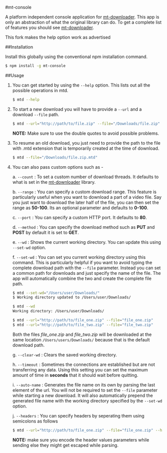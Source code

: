 #mt-console

A platform independent console application for [mt-downloader](https://github.com/tusharmath/Multi-threaded-downloader). This app is only an abstraction of what the original library can do. To get a complete list of features you should see [mt-downloader](https://github.com/tusharmath/Multi-threaded-downloader).

This fork makes the help option work as advertised

##Installation

Install this globally using the conventional npm installation command.

```bash
$ npm install -g mt-console
```

##Usage

1. You can get started by using the ```--help``` option. This lists out all the possible operations in mtd.

    ```bash
    $ mtd --help
    ```

2. To start a new download you will have to provide a ```--url``` and a download ```--file``` path.

    ```bash
    $ mtd --url="http://path/to/file.zip" --file="/Downloads/file.zip"
    ```

    **NOTE:** Make sure to use the double quotes to avoid possible problems.

3. To resume an old download, you just need to provide the path to the file with .mtd extension that is temporarily created at the time of download.

    ```bash
    $ mtd --file="/Downloads/file.zip.mtd"
    ```

4. You can also pass custom options such as -

    a. ```--count``` : To set a custom number of download threads. It defaults to what is set in the [mt-downloader](https://github.com/tusharmath/Multi-threaded-downloader) library.

    b. ```--range``` : You can specify a custom download range. This feature is particularly useful when you want to download a part of a video file. Say you just want to download the later half of the file, you can then set the range as **50-100**. Its an optional parameter and defaults to **0-100**.

    c. ```--port``` : You can specify a custom HTTP port. It defaults to **80**.

    d. ```--method``` : You can specify the download method such as **PUT** and **POST** by default it is set to **GET**.

    e. ```--wd``` : Shows the current working directory. You can update this using ```--set-wd``` option.

    f. ```--set-wd``` : You can set you current working directory using this command. This is particularly helpful if you want to avoid typing the complete download path with the ```--file``` parameter. Instead you can set a common path for downloads and just specify the name of the file. The app will automatically combine the two and create the complete file path.

    ```bash
    $ mtd --set-wd="/Users/user/Downloads/"
    $ Working directory updated to /Users/user/Downloads/

    $ mtd --wd
    Working directory: /Users/user/Downloads/

    $ mtd --url="http://path/to/file_one.zip" --file="file_one.zip"
    $ mtd --url="http://path/to/file_two.zip" --file="file_two.zip"

    ```

    Both the files *file_one.zip* and *file_two.zip* will be downloaded at the same location ```/Users/users/Downloads/``` because that is the default download path.

    g. ```--clear-wd``` : Clears the saved working directory.

    h. ```--timeout``` : Sometimes the connections are established but are not transferring any data. Using this setting you can set the maximum amount of time in **seconds** that it should wait before quitting.

    i. ```--auto-name``` : Generates the file name on its own by parsing the last element of the url. You will not be required to set the ```--file``` parameter while starting a new download. It will also automatically prepend the generated file name with the working directory specified by the ```--set-wd``` option.

    j. ```--headers``` : You can specify headers by seperating them using semicolons as follows

    ```bash
    $ mtd --url="http://path/to/file_one.zip" --file="file_one.zip" --headers="user-agent:crawl-bot;cookie:abc%3D100%3Bpqr%3D200"
    ```

    **NOTE:** make sure you encode the header values parameters while sending else they might get escaped while parsing.
